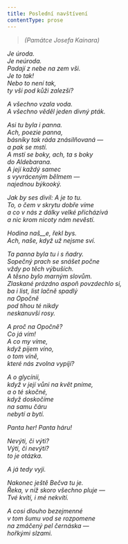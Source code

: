 ```yaml
---
title: Poslední navštívení
contentType: prose
---
```


<section>

> _(Památce Josefa Kainara)_

_Je úroda.  
Je neúroda.  
Padají z nebe na zem vši.  
Je to tak!  
Nebo to není tak,  
ty vši pod kůži zalezší?_

</section>

<section>

_A všechno vzala voda.  
A všechno věděl jeden divný pták._

</section>

<section>

_Asi tu byla i panna.  
Ach, poezie panna,  
básníky tak ráda znásilňovaná —  
a pak se mstí.  
A mstí se boky, ach, ta s boky  
do Aldebarana.  
A její každý samec  
s vyvráceným bělmem —  
najednou býkooký._

</section>

<section>

_Jak by ses divil: A je to tu.  
To, o čem v skrytu dobře víme  
a co v nás z dálky velké přicházívá  
a nic krom nicoty nám nevěstí._

</section>

<section>

_Hodina _naš__e_, řekl bys.  
Ach, naše, když už nejsme _sví_._

</section>

<section>

_Ta panna byla tu i s ňadry.  
Sopečný prach se snášet počne  
vždy po těch výbuších.  
A těsno bylo marným slovům.  
Zlaskané prázdno aspoň povzdechlo si,  
ba i list, list lačně spadlý  
na Opočně  
pod tíhou té nikdy  
neskanuvší rosy._

</section>

<section>

_A proč na Opočně?  
Co já vím!  
A co my víme,  
když pijem víno,  
o tom víně,  
které nás zvolna vypíjí?_

</section>

<section>

_A o glycínii,  
když v její vůni na květ pníme,  
a o té skočné,  
když doskočíme  
na samu čáru  
nebytí a bytí._

</section>

<section>

_Panta her! Panta háru!_

</section>

<section>

_Nevýti, či výti?  
Výti, či nevýti?  
to je otázka._

</section>

<section>

_A já tedy vyji._

</section>

<section>

_Nakonec ještě Bečva tu je.  
Řeka, v níž skoro všechno pluje —  
Tvé kvítí, i mé nekvítí._

</section>

<section>

_A cosi dlouho bezejmenné  
v tom šumu vod se rozpomene  
na zmáčený pel černáska —  
hořkými slzami._

</section>
